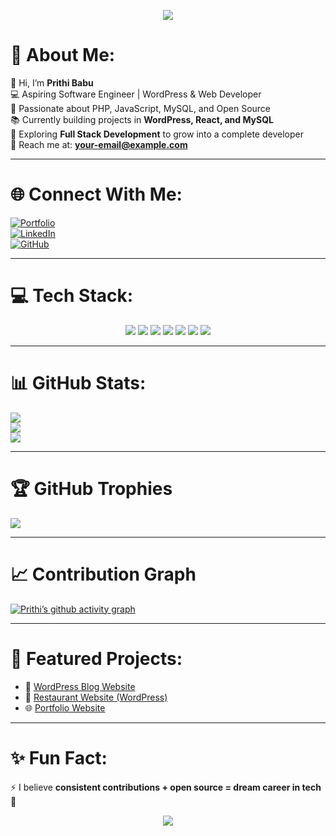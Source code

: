 <p align="center">
  <img src="https://capsule-render.vercel.app/api?type=waving&color=gradient&height=250&section=header&text=Prithi%20.B&fontSize=60&fontAlignY=35&desc=Frontend%20Developer%20|%20Aspiring%20Full-Stack%20Engineer&descAlignY=55&animation=fadeIn" />
</p>

# 💫 About Me:
👋 Hi, I’m **Prithi Babu**  
💻 Aspiring Software Engineer | WordPress & Web Developer  
🚀 Passionate about PHP, JavaScript, MySQL, and Open Source  
📚 Currently building projects in **WordPress, React, and MySQL**  
🌱 Exploring **Full Stack Development** to grow into a complete developer  
📩 Reach me at: **your-email@example.com**  

---

# 🌐 Connect With Me:
[![Portfolio](https://img.shields.io/badge/Portfolio-000?style=for-the-badge&logo=vercel&logoColor=white)](https://your-portfolio-link)  
[![LinkedIn](https://img.shields.io/badge/LinkedIn-0077B5?style=for-the-badge&logo=linkedin&logoColor=white)](https://www.linkedin.com/in/your-link)  
[![GitHub](https://img.shields.io/badge/GitHub-100000?style=for-the-badge&logo=github&logoColor=white)](https://github.com/prithi2004)  

---

# 💻 Tech Stack:
<p align="center">
  <img src="https://img.shields.io/badge/PHP-777BB4?style=for-the-badge&logo=php&logoColor=white" />
  <img src="https://img.shields.io/badge/WordPress-21759B?style=for-the-badge&logo=wordpress&logoColor=white" />
  <img src="https://img.shields.io/badge/JavaScript-F7DF1E?style=for-the-badge&logo=javascript&logoColor=black" />
  <img src="https://img.shields.io/badge/React-20232A?style=for-the-badge&logo=react&logoColor=61DAFB" />
  <img src="https://img.shields.io/badge/MySQL-005C84?style=for-the-badge&logo=mysql&logoColor=white" />
  <img src="https://img.shields.io/badge/HTML5-E34F26?style=for-the-badge&logo=html5&logoColor=white" />
  <img src="https://img.shields.io/badge/CSS3-1572B6?style=for-the-badge&logo=css3&logoColor=white" />
</p>

---

# 📊 GitHub Stats:
![](https://github-readme-stats.vercel.app/api?username=prithi2004&theme=radical&hide_border=false&include_all_commits=true&count_private=true)<br/>
![](https://github-readme-streak-stats.herokuapp.com/?user=prithi2004&theme=radical&hide_border=false)<br/>
![](https://github-readme-stats.vercel.app/api/top-langs/?username=prithi2004&theme=radical&hide_border=false&layout=compact)  

---

# 🏆 GitHub Trophies
![](https://github-profile-trophy.vercel.app/?username=prithi2004&theme=radical&no-frame=true&no-bg=true&margin-w=4)  

---

# 📈 Contribution Graph
[![Prithi’s github activity graph](https://github-readme-activity-graph.vercel.app/graph?username=prithi2004&theme=radical)](https://github.com/ashutosh00710/github-readme-activity-graph)  

---

# 🚀 Featured Projects:
- 🔗 [WordPress Blog Website](https://github.com/prithi2004/WordPress-Blog)  
- 🍴 [Restaurant Website (WordPress)](https://github.com/prithi2004/Restaurant-Website)  
- 🌐 [Portfolio Website](https://github.com/prithi2004/Portfolio)  

---

# ✨ Fun Fact:
⚡ I believe **consistent contributions + open source = dream career in tech** 🚀  

<p align="center">
  <img src="https://capsule-render.vercel.app/api?type=waving&color=gradient&height=120&section=footer"/>
</p>
